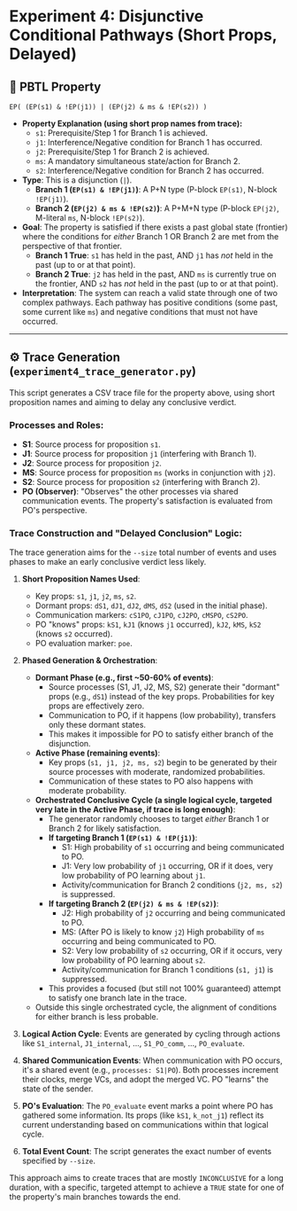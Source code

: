 # Experiment 4: Disjunctive Conditional Pathways (Short Props, Delayed)

## 🎯 PBTL Property

`EP( (EP(s1) & !EP(j1)) | (EP(j2) & ms & !EP(s2)) )`

* **Property Explanation (using short prop names from trace):**
    * `s1`: Prerequisite/Step 1 for Branch 1 is achieved.
    * `j1`: Interference/Negative condition for Branch 1 has occurred.
    * `j2`: Prerequisite/Step 1 for Branch 2 is achieved.
    * `ms`: A mandatory simultaneous state/action for Branch 2.
    * `s2`: Interference/Negative condition for Branch 2 has occurred.
* **Type**: This is a disjunction (`|`).
    * **Branch 1 (`EP(s1) & !EP(j1)`)**: A P+N type (P-block `EP(s1)`, N-block `!EP(j1)`).
    * **Branch 2 (`EP(j2) & ms & !EP(s2)`)**: A P+M+N type (P-block `EP(j2)`, M-literal `ms`, N-block `!EP(s2)`).
* **Goal**: The property is satisfied if there exists a past global state (frontier) where the conditions for *either* Branch 1 OR Branch 2 are met from the perspective of that frontier.
    * **Branch 1 True**: `s1` has held in the past, AND `j1` has *not* held in the past (up to or at that point).
    * **Branch 2 True**: `j2` has held in the past, AND `ms` is currently true on the frontier, AND `s2` has *not* held in the past (up to or at that point).
* **Interpretation**: The system can reach a valid state through one of two complex pathways. Each pathway has positive conditions (some past, some current like `ms`) and negative conditions that must not have occurred.

---

## ⚙️ Trace Generation (`experiment4_trace_generator.py`)

This script generates a CSV trace file for the property above, using short proposition names and aiming to delay any conclusive verdict.

### Processes and Roles:

* **S1**: Source process for proposition `s1`.
* **J1**: Source process for proposition `j1` (interfering with Branch 1).
* **J2**: Source process for proposition `j2`.
* **MS**: Source process for proposition `ms` (works in conjunction with `j2`).
* **S2**: Source process for proposition `s2` (interfering with Branch 2).
* **PO (Observer)**: "Observes" the other processes via shared communication events. The property's satisfaction is evaluated from PO's perspective.

### Trace Construction and "Delayed Conclusion" Logic:

The trace generation aims for the `--size` total number of events and uses phases to make an early conclusive verdict less likely.

1.  **Short Proposition Names Used**:
    * Key props: `s1`, `j1`, `j2`, `ms`, `s2`.
    * Dormant props: `dS1`, `dJ1`, `dJ2`, `dMS`, `dS2` (used in the initial phase).
    * Communication markers: `cS1PO`, `cJ1PO`, `cJ2PO`, `cMSPO`, `cS2PO`.
    * PO "knows" props: `kS1`, `kJ1` (knows `j1` occurred), `kJ2`, `kMS`, `kS2` (knows `s2` occurred).
    * PO evaluation marker: `poe`.

2.  **Phased Generation & Orchestration**:
    * **Dormant Phase (e.g., first ~50-60% of events)**:
        * Source processes (S1, J1, J2, MS, S2) generate their "dormant" props (e.g., `dS1`) instead of the key props. Probabilities for key props are effectively zero.
        * Communication to PO, if it happens (low probability), transfers only these dormant states.
        * This makes it impossible for PO to satisfy either branch of the disjunction.
    * **Active Phase (remaining events)**:
        * Key props (`s1, j1, j2, ms, s2`) begin to be generated by their source processes with moderate, randomized probabilities.
        * Communication of these states to PO also happens with moderate probability.
    * **Orchestrated Conclusive Cycle (a single logical cycle, targeted very late in the Active Phase, if trace is long enough)**:
        * The generator randomly chooses to target *either* Branch 1 or Branch 2 for likely satisfaction.
        * **If targeting Branch 1 (`EP(s1) & !EP(j1)`)**:
            * S1: High probability of `s1` occurring and being communicated to PO.
            * J1: Very low probability of `j1` occurring, OR if it does, very low probability of PO learning about `j1`.
            * Activity/communication for Branch 2 conditions (`j2, ms, s2`) is suppressed.
        * **If targeting Branch 2 (`EP(j2) & ms & !EP(s2)`)**:
            * J2: High probability of `j2` occurring and being communicated to PO.
            * MS: (After PO is likely to know `j2`) High probability of `ms` occurring and being communicated to PO.
            * S2: Very low probability of `s2` occurring, OR if it occurs, very low probability of PO learning about `s2`.
            * Activity/communication for Branch 1 conditions (`s1, j1`) is suppressed.
        * This provides a focused (but still not 100% guaranteed) attempt to satisfy one branch late in the trace.
    * Outside this single orchestrated cycle, the alignment of conditions for either branch is less probable.

3.  **Logical Action Cycle**: Events are generated by cycling through actions like `S1_internal`, `J1_internal`, ..., `S1_PO_comm`, ..., `PO_evaluate`.
4.  **Shared Communication Events**: When communication with PO occurs, it's a shared event (e.g., `processes: S1|PO`). Both processes increment their clocks, merge VCs, and adopt the merged VC. PO "learns" the state of the sender.
5.  **PO's Evaluation**: The `PO_evaluate` event marks a point where PO has gathered some information. Its props (like `kS1`, `k_not_j1`) reflect its current understanding based on communications within that logical cycle.
6.  **Total Event Count**: The script generates the exact number of events specified by `--size`.

This approach aims to create traces that are mostly `INCONCLUSIVE` for a long duration, with a specific, targeted attempt to achieve a `TRUE` state for one of the property's main branches towards the end.